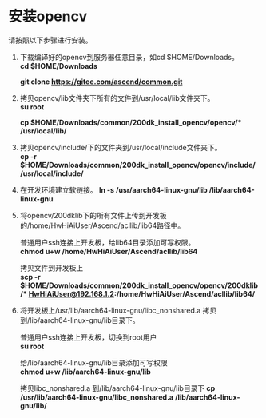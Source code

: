 # 安装opencv<a name="ZH-CN_TOPIC_0228768065"></a>

请按照以下步骤进行安装。

1.  下载编译好的opencv到服务器任意目录，如cd $HOME/Downloads。  
    **cd $HOME/Downloads**  

    **git clone https://gitee.com/ascend/common.git**  

2.  拷贝opencv/lib文件夹下所有的文件到/usr/local/lib文件夹下。  
    **su root**

    **cp $HOME/Downloads/common/200dk_install_opencv/opencv/\* /usr/local/lib/**

3.  拷贝opencv/include/下的文件夹到/usr/local/include文件夹下。  
    **cp -r $HOME/Downloads/common/200dk_install_opencv/opencv/include/ /usr/local/include/**    

4.  在开发环境建立软链接。
    **ln -s /usr/aarch64-linux-gnu/lib /lib/aarch64-linux-gnu**
  
5.  将opencv/200dklib下的所有文件上传到开发板的/home/HwHiAiUser/Ascend/acllib/lib64路径中。  

    普通用户ssh连接上开发板，给lib64目录添加可写权限。  
    **chmod u+w /home/HwHiAiUser/Ascend/acllib/lib64** 
 
    拷贝文件到开发板上  
    **scp -r $HOME/Downloads/common/200dk_install_opencv/opencv/200dklib/\* HwHiAiUser@192.168.1.2:/home/HwHiAiUser/Ascend/acllib/lib64/**  

6.  将开发板上/usr/lib/aarch64-linux-gnu/libc_nonshared.a 拷贝到/lib/aarch64-linux-gnu/lib目录下。  
    
    普通用户ssh连接上开发板，切换到root用户  
    **su root**  

    给/lib/aarch64-linux-gnu/lib目录添加可写权限  
    **chmod u+w /lib/aarch64-linux-gnu/lib**  

    拷贝libc_nonshared.a 到/lib/aarch64-linux-gnu/lib目录下 
    **cp /usr/lib/aarch64-linux-gnu/libc_nonshared.a /lib/aarch64-linux-gnu/lib/**
    
   

